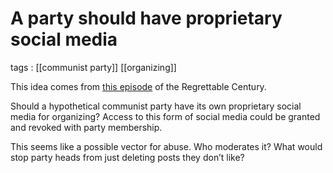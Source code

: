 # A party should have proprietary social media

tags
: [[communist party]] [[organizing]]

This idea comes from [this episode](https://regrettablecentury.buzzsprout.com/220523/8334735-the-internet-was-a-mistake-surveillance-capitalism-and-the-public-private-tech-panopticon) of the Regrettable Century.

Should a hypothetical communist party have its own proprietary social media for organizing? Access to this form of social media could be granted and revoked with party membership.

This seems like a possible vector for abuse. Who moderates it? What would stop party heads from just deleting posts they don&rsquo;t like?

